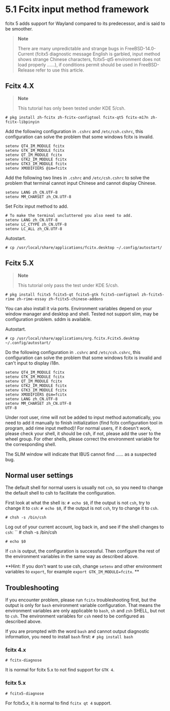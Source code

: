 # 5.1 Fcitx input method framework

fcitx 5 adds support for Wayland compared to its predecessor, and is said to be smoother.

>**Note**
>
>There are many unpredictable and strange bugs in FreeBSD-14.0-Current (fcitx5 diagnostic message English is garbled, input method shows strange Chinese characters, fcitx5-qt5 environment does not load properly ......), if conditions permit should be used in FreeBSD- Release refer to use this article.

## Fcitx 4.X

>**Note**
>
>This tutorial has only been tested under KDE 5/csh.

`# pkg install zh-fcitx zh-fcitx-configtool fcitx-qt5 fcitx-m17n zh-fcitx-libpinyin`

Add the following configuration in `.cshrc` and `/etc/csh.cshrc`, this configuration can solve the problem that some windows fcitx is invalid.

```
setenv QT4_IM_MODULE fcitx
setenv GTK_IM_MODULE fcitx
setenv QT_IM_MODULE fcitx
setenv GTK2_IM_MODULE fcitx
setenv GTK3_IM_MODULE fcitx
setenv XMODIFIERS @im=fcitx
```

Add the following two lines in `.cshrc` and `/etc/csh.cshrc` to solve the problem that terminal cannot input Chinese and cannot display Chinese.

```
setenv LANG zh_CN.UTF-8
setenv MM_CHARSET zh_CN.UTF-8
```

Set Fcitx input method to add.

```
# To make the terminal uncluttered you also need to add.
setenv LANG zh_CN.UTF-8
setenv LC_CTYPE zh_CN.UTF-8
setenv LC_ALL zh_CN.UTF-8
```
Autostart.

`# cp /usr/local/share/applications/fcitx.desktop ~/.config/autostart/`

## Fcitx 5.X

>**Note**
>
>This tutorial only pass the test under KDE 5/csh.

`# pkg install fcitx5 fcitx5-qt fcitx5-gtk fcitx5-configtool zh-fcitx5-rime zh-rime-essay zh-fcitx5-chinese-addons`

You can also install it via ports. Environment variables depend on your window manager and desktop and shell. Tested not support slim, may be configuration problem. sddm is available.

Autostart.

`# cp /usr/local/share/applications/org.fcitx.Fcitx5.desktop ~/.config/autostart/`

Do the following configuration in `.cshrc` and `/etc/csh.cshrc`, this configuration can solve the problem that some windows fcitx is invalid and can't input to display i18n.

```
setenv QT4_IM_MODULE fcitx
setenv GTK_IM_MODULE fcitx
setenv QT_IM_MODULE fcitx
setenv GTK2_IM_MODULE fcitx
setenv GTK3_IM_MODULE fcitx
setenv XMODIFIERS @im=fcitx
setenv LANG zh_CN.UTF-8
setenv MM_CHARSET zh_CN.UTF-8
UTF-8
```
Under root user, rime will not be added to input method automatically, you need to add it manually to finish initialization (find fcitx configuration tool in program, add rime input method)! For normal users, if it doesn't work, please check your shell, it should be csh, if not, please add the user to the wheel group. For other shells, please correct the environment variable for the corresponding shell.

The SLIM window will indicate that IBUS cannot find ...... as a suspected bug.
  
## Normal user settings
  
The default shell for normal users is usually not `csh`, so you need to change the default shell to csh to facilitate the configuration.
  
First look at what the shell is: `# echo $0`, if the output is not `csh`, try to change it to `csh`: `# echo $0`, if the output is not `csh`, try to change it to `csh`.

```
# chsh -s /bin/csh
```

Log out of your current account, log back in, and see if the shell changes to `csh`: `` # chsh -s /bin/csh

```
# echo $0
```
  
If `csh` is output, the configuration is successful. Then configure the rest of the environment variables in the same way as described above.
  
**Hint: If you don't want to use csh, change `setenv` and other environment variables to `export`, for example `export GTK_IM_MODULE=fcitx`. **
  
## Troubleshooting
  
If you encounter problem, please run `fcitx` troubleshooting first, but the output is only for `bash` environment variable configuration.
That means the environment variables are only applicable to `bash`, `sh` and `zsh` SHELL, but not to `csh`. The environment variables for `csh` need to be configured as described above.
  
If you are prompted with the word `bash` and cannot output diagnostic information, you need to install `bash` first: `# pkg install bash`
  
### fcitx 4.x
  
```
# fcitx-diagnose
```
  
It is normal for fcitx 5.x to not find support for `GTK 4`.
  
### fcitx 5.x
  
```
# fcitx5-diagnose
```
  
For fcitx5.x, it is normal to find `fcitx qt 4` support.
